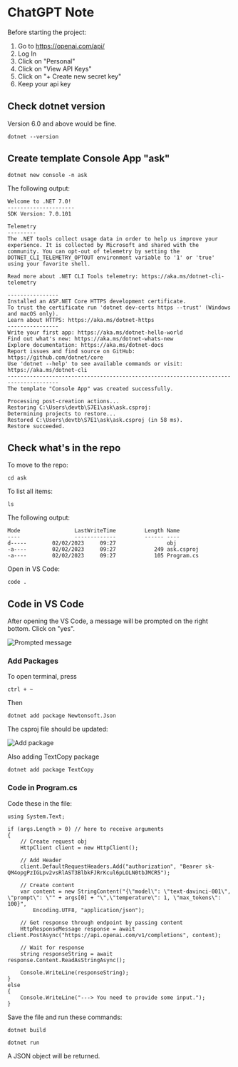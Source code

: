 # ChatGPT Note

Before starting the project:

1. Go to https://openai.com/api/
2. Log In
3. Click on "Personal"
4. Click on "View API Keys"
5. Click on "+ Create new secret key"
6. Keep your api key

## Check dotnet version

Version 6.0 and above would be fine.

    dotnet --version

## Create template Console App "ask"

    dotnet new console -n ask

The following output:

    Welcome to .NET 7.0!
    ---------------------
    SDK Version: 7.0.101

    Telemetry
    ---------
    The .NET tools collect usage data in order to help us improve your experience. It is collected by Microsoft and shared with the community. You can opt-out of telemetry by setting the DOTNET_CLI_TELEMETRY_OPTOUT environment variable to '1' or 'true' using your favorite shell.

    Read more about .NET CLI Tools telemetry: https://aka.ms/dotnet-cli-telemetry

    ----------------
    Installed an ASP.NET Core HTTPS development certificate.
    To trust the certificate run 'dotnet dev-certs https --trust' (Windows and macOS only).
    Learn about HTTPS: https://aka.ms/dotnet-https
    ----------------
    Write your first app: https://aka.ms/dotnet-hello-world
    Find out what's new: https://aka.ms/dotnet-whats-new
    Explore documentation: https://aka.ms/dotnet-docs
    Report issues and find source on GitHub: https://github.com/dotnet/core
    Use 'dotnet --help' to see available commands or visit: https://aka.ms/dotnet-cli
    --------------------------------------------------------------------------------------
    The template "Console App" was created successfully.

    Processing post-creation actions...
    Restoring C:\Users\devtb\S7E1\ask\ask.csproj:
    Determining projects to restore...
    Restored C:\Users\devtb\S7E1\ask\ask.csproj (in 58 ms).
    Restore succeeded.

## Check what's in the repo

To move to the repo:

    cd ask

To list all items:

    ls

The following output:

    Mode                 LastWriteTime         Length Name
    ----                 -------------         ------ ----
    d-----        02/02/2023     09:27                obj
    -a----        02/02/2023     09:27            249 ask.csproj
    -a----        02/02/2023     09:27            105 Program.cs

Open in VS Code:

    code .

## Code in VS Code

After opening the VS Code, a message will be prompted on the right bottom. Click on "yes".

![Prompted message](https://github.com/tzubindev/chatgpt/blob/main/resource/prompted_message.png?raw=true)

### Add Packages

To open terminal, press

    ctrl + ~

Then

    dotnet add package Newtonsoft.Json

The csproj file should be updated:

![Add package](https://github.com/tzubindev/chatgpt/blob/main/resource/add_package_newtonsoftjson.png?raw=true)

Also adding TextCopy package

    dotnet add package TextCopy

### Code in Program.cs

Code these in the file:

    using System.Text;

    if (args.Length > 0) // here to receive arguments
    {
        // Create request obj
        HttpClient client = new HttpClient();

        // Add Header
        client.DefaultRequestHeaders.Add("authorization", "Bearer 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");

        // Create content
        var content = new StringContent("{\"model\": \"text-davinci-001\", \"prompt\": \"" + args[0] + "\",\"temperature\": 1, \"max_tokens\": 100}",
            Encoding.UTF8, "application/json");

        // Get response through endpoint by passing content
        HttpResponseMessage response = await client.PostAsync("https://api.openai.com/v1/completions", content);

        // Wait for response
        string responseString = await response.Content.ReadAsStringAsync();

        Console.WriteLine(responseString);
    }
    else
    {
        Console.WriteLine("---> You need to provide some input.");
    }

Save the file and run these commands:

    dotnet build

    dotnet run

A JSON object will be returned.
